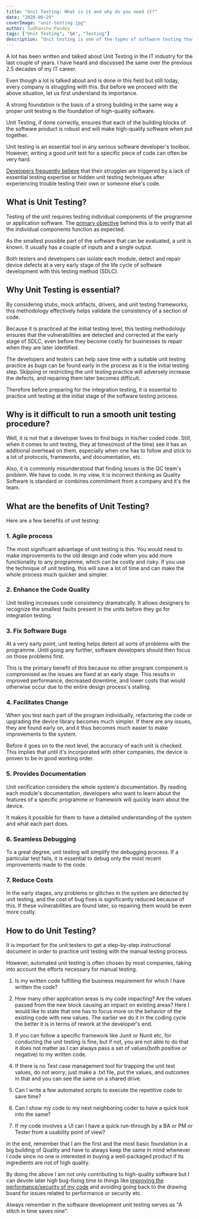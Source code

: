 ```yaml
---
title: "Unit Testing: What is it and why do you need it?"
date: "2020-09-29"
coverImage: "unit-testing.jpg"
author: Sudhanshu Pandey
tags: ["Unit Testing", "QA", "Testing"]
description: "Unit testing is one of the types of software testing that requires an initial phase of testing. Find out the benefits and why its important for developers."
---
```



A lot has been written and talked about Unit Testing in the IT industry for the last couple of years. I have heard and discussed the same over the previous 2.5 decades of my IT career.

Even though a lot is talked about and is done in this field but still today, every company is struggling with this. But before we proceed with the above situation, let us first understand its importance.

A strong foundation is the basis of a strong building in the same way a proper unit testing is the foundation of high-quality software.

Unit Testing, if done correctly, ensures that each of the building blocks of the software product is robust and will make high-quality software when put together.

Unit testing is an essential tool in any serious software developer's toolbox. However, writing a good unit test for a specific piece of code can often be very hard.

[Developers frequently believe](https://www.loginradius.com/blog/engineering/agile-development-team/) that their struggles are triggered by a lack of essential testing expertise or hidden unit testing techniques after experiencing trouble testing their own or someone else's code.

## What is Unit Testing?
Testing of the unit requires testing individual components of the programme or application software. The [primary objective](https://en.wikipedia.org/wiki/Unit_testing) behind this is to verify that all the individual components function as expected. 

As the smallest possible part of the software that can be evaluated, a unit is known. It usually has a couple of inputs and a single output.

Both testers and developers can isolate each module, detect and repair device defects at a very early stage of the life cycle of software development with this testing method (SDLC).

## Why Unit Testing is essential?
By considering stubs, mock artifacts, drivers, and unit testing frameworks, this methodology effectively helps validate the consistency of a section of code. 

Because it is practiced at the initial testing level, this testing methodology ensures that the vulnerabilities are detected and corrected at the early stage of SDLC, even before they become costly for businesses to repair when they are later identified.

The developers and testers can help save time with a suitable unit testing practice as bugs can be found early in the process as it is the initial testing step. Skipping or restricting the unit testing practice will adversely increase the defects, and repairing them later becomes difficult.

Therefore before preparing for the integration testing, it is essential to practice unit testing at the initial stage of the software testing process.

## Why is it difficult to run a smooth unit testing procedure?
Well, it is not that a developer loves to find bugs in his/her coded code. Still, when it comes to unit testing, they at times(most of the time) see it has an additional overhead on them, especially when one has to follow and stick to a lot of protocols, frameworks, and documentation, etc. 

Also, it is commonly misunderstood that finding issues is the QC team's problem. We have to code. In my view, it is incorrect thinking as Quality Software is standard or combines commitment from a company and it's the team.
## What are the benefits of Unit Testing?

Here are a few benefits of unit testing:

### 1. Agile process

The most significant advantage of unit testing is this. You would need to make improvements to the old design and code when you add more functionality to any programme, which can be costly and risky. If you use the technique of unit testing, this will save a lot of time and can make the whole process much quicker and simpler.

### 2. Enhance the Code Quality

Unit testing increases code consistency dramatically. It allows designers to recognize the smallest faults present in the units before they go for integration testing.

### 3. Fix Software Bugs 

At a very early point, unit testing helps detect all sorts of problems with the programme. Until going any further, software developers should then focus on those problems first. 

This is the primary benefit of this because no other program component is compromised as the issues are fixed at an early stage. This results in improved performance, decreased downtime, and lower costs that would otherwise occur due to the entire design process's stalling.

### 4. Facilitates Change

When you test each part of the program individually, refactoring the code or upgrading the device library becomes much simpler. If there are any issues, they are found early on, and it thus becomes much easier to make improvements to the system.

Before it goes on to the next level, the accuracy of each unit is checked. This implies that until it's incorporated with other companies, the device is proven to be in good working order.

### 5. Provides Documentation

Unit verification considers the whole system's documentation. By reading each module's documentation, developers who want to learn about the features of a specific programme or framework will quickly learn about the device.

It makes it possible for them to have a detailed understanding of the system and what each part does.

### 6. Seamless Debugging

To a great degree, unit testing will simplify the debugging process. If a particular test fails, it is essential to debug only the most recent improvements made to the code.

### 7. Reduce Costs

In the early stages, any problems or glitches in the system are detected by unit testing, and the cost of bug fixes is significantly reduced because of this. If these vulnerabilities are found later, so repairing them would be even more costly.


## How to do Unit Testing?

It is important for the unit testers to get a step-by-step instructional document in order to practice unit testing with the manual testing process. 

However, automated unit testing is often chosen by most companies, taking into account the efforts necessary for manual testing. 

1. Is my written code fulfilling the business requirement for which I have written the code?

2. How many other application areas is my code impacting? Are the values passed from the new block causing an impact on existing areas? Here I would like to state that one has to focus more on the behavior of the existing code with new values. The earlier we do it in the coding cycle the better it is in terms of rework at the developer's end.

3. If you can follow a specific framework like Junit or Nunit etc, for conducting the unit testing is fine, but if not, you are not able to do that it does not matter as I can always pass a set of values(both positive or negative) to my written code.

4. If there is no Test case management tool for trapping the unit test values, do not worry; just make a .txt file, put the values, and outcomes in that and you can see the same on a shared drive.

5. Can I write a few automated scripts to execute the repetitive code to save time?

6. Can I show my code to my next neighboring coder to have a quick look into the same?

7. If my code involves a UI can I have a quick run-through by a BA or PM or Tester from a usability point of view?


In the end,  remember that I am the first and the most basic foundation in a big building of Quality and have to always keep the same in mind whenever I code since no one is interested in buying a well-packaged product if its ingredients are not of high quality.

By doing the above I am not only contributing to high-quality software but I can devote later high bug-fixing time to things like [improving the performance/security of my code](https://www.loginradius.com/blog/engineering/16-javascript-hacks-for-optimization/) and avoiding going back to the drawing board for issues related to performance or security etc.

Always remember in the software development unit testing serves as "A stitch in time saves nine".


